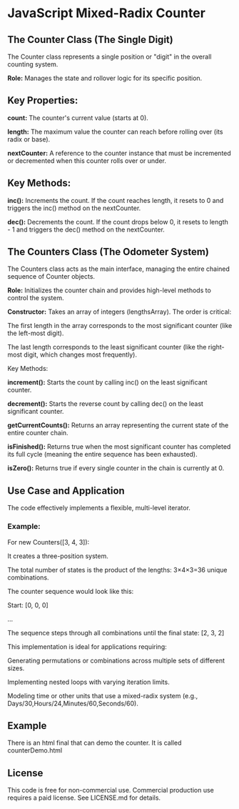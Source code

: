 # JavaScript Mixed-Radix Counter

## The Counter Class (The Single Digit)

The Counter class represents a single position or "digit" in the overall counting system.

**Role:** Manages the state and rollover logic for its specific position.

## Key Properties:

**count:** The counter's current value (starts at 0).

**length:** The maximum value the counter can reach before rolling over (its radix or base).

**nextCounter:** A reference to the counter instance that must be incremented or decremented when this counter rolls over or under.

## Key Methods:

**inc():** Increments the count. If the count reaches length, it resets to 0 and triggers the inc() method on the nextCounter.

**dec():** Decrements the count. If the count drops below 0, it resets to length - 1 and triggers the dec() method on the nextCounter.

## The Counters Class (The Odometer System)
The Counters class acts as the main interface, managing the entire chained sequence of Counter objects.

**Role:** Initializes the counter chain and provides high-level methods to control the system.

**Constructor:**  Takes an array of integers (lengthsArray). The order is critical:

The first length in the array corresponds to the most significant counter (like the left-most digit).

The last length corresponds to the least significant counter (like the right-most digit, which changes most frequently).

Key Methods:

**increment():** Starts the count by calling inc() on the least significant counter.

**decrement():** Starts the reverse count by calling dec() on the least significant counter.

**getCurrentCounts():** Returns an array representing the current state of the entire counter chain.

**isFinished():** Returns true when the most significant counter has completed its full cycle (meaning the entire sequence has been exhausted).

**isZero():** Returns true if every single counter in the chain is currently at 0.

## Use Case and Application
The code effectively implements a flexible, multi-level iterator.

### Example:

For new Counters([3, 4, 3]):

It creates a three-position system.

The total number of states is the product of the lengths: 3×4×3=36 unique combinations.

The counter sequence would look like this:

Start: [0, 0, 0]

...

The sequence steps through all combinations until the final state: [2, 3, 2]

This implementation is ideal for applications requiring:

Generating permutations or combinations across multiple sets of different sizes.

Implementing nested loops with varying iteration limits.

Modeling time or other units that use a mixed-radix system (e.g., Days/30,Hours/24,Minutes/60,Seconds/60).

## Example

There is an html final that can demo the counter.  It is called
counterDemo.html

## License
This code is free for non-commercial use. Commercial production use requires a paid license. See LICENSE.md for details.
